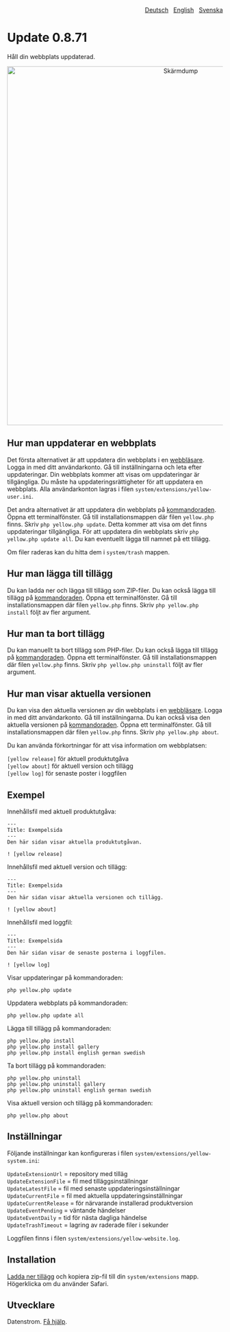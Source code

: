 <p align="right"><a href="README-de.md">Deutsch</a> &nbsp; <a href="README.md">English</a> &nbsp; <a href="README-sv.md">Svenska</a></p>

# Update 0.8.71

Håll din webbplats uppdaterad.

<p align="center"><img src="update-screenshot.png?raw=true" width="795" height="836" alt="Skärmdump"></p>

## Hur man uppdaterar en webbplats

Det första alternativet är att uppdatera din webbplats i en [webbläsare](https://github.com/datenstrom/yellow-extensions/tree/master/source/edit/README-sv.md). Logga in med ditt användarkonto. Gå till inställningarna och leta efter uppdateringar. Din webbplats kommer att visas om uppdateringar är tillgängliga. Du måste ha uppdateringsrättigheter för att uppdatera en webbplats. Alla användarkonton lagras i filen `system/extensions/yellow-user.ini`.

Det andra alternativet är att uppdatera din webbplats på [kommandoraden](https://github.com/datenstrom/yellow-extensions/tree/master/source/command/README-sv.md). Öppna ett terminalfönster. Gå till installationsmappen där filen `yellow.php` finns. Skriv `php yellow.php update`. Detta kommer att visa om det finns uppdateringar tillgängliga. För att uppdatera din webbplats skriv `php yellow.php update all`. Du kan eventuellt lägga till namnet på ett tillägg.

Om filer raderas kan du hitta dem i `system/trash` mappen. 

## Hur man lägga till tillägg

Du kan ladda ner och lägga till tillägg som ZIP-filer. Du kan också lägga till tillägg på [kommandoraden](https://github.com/datenstrom/yellow-extensions/tree/master/source/command/README-sv.md). Öppna ett terminalfönster. Gå till installationsmappen där filen `yellow.php` finns. Skriv `php yellow.php install` följt av fler argument.

## Hur man ta bort tillägg

Du kan manuellt ta bort tillägg som PHP-filer. Du kan också lägga till tillägg på [kommandoraden](https://github.com/datenstrom/yellow-extensions/tree/master/source/command/README-sv.md). Öppna ett terminalfönster. Gå till installationsmappen där filen `yellow.php` finns. Skriv `php yellow.php uninstall` följt av fler argument.

## Hur man visar aktuella versionen

Du kan visa den aktuella versionen av din webbplats i en [webbläsare](https://github.com/datenstrom/yellow-extensions/tree/master/source/edit/README-sv.md). Logga in med ditt användarkonto. Gå till inställningarna. Du kan också visa den aktuella versionen på [kommandoraden](https://github.com/datenstrom/yellow-extensions/tree/master/source/command/README-sv.md). Öppna ett terminalfönster. Gå till installationsmappen där filen `yellow.php` finns. Skriv `php yellow.php about`.

Du kan använda förkortningar för att visa information om webbplatsen:

`[yellow release]` för aktuell produktutgåva  
`[yellow about]` för aktuell version och tillägg  
`[yellow log]` för senaste poster i loggfilen  

## Exempel

Innehållsfil med aktuell produktutgåva:

    ---
    Title: Exempelsida
    ---
    Den här sidan visar aktuella produktutgåvan.

    ! [yellow release]

Innehållsfil med aktuell version och tillägg:

    ---
    Title: Exempelsida
    ---
    Den här sidan visar aktuella versionen och tillägg.

    ! [yellow about]

Innehållsfil med loggfil:

    ---
    Title: Exempelsida
    ---
    Den här sidan visar de senaste posterna i loggfilen.

    ! [yellow log]

Visar uppdateringar på kommandoraden:
 
`php yellow.php update`  

Uppdatera webbplats på kommandoraden:
 
`php yellow.php update all`  

Lägga till tillägg på kommandoraden:

`php yellow.php install`  
`php yellow.php install gallery`  
`php yellow.php install english german swedish`  

Ta bort tillägg på kommandoraden:

`php yellow.php uninstall`  
`php yellow.php uninstall gallery`  
`php yellow.php uninstall english german swedish`  

Visa aktuell version och tillägg på kommandoraden:
 
`php yellow.php about`

## Inställningar

Följande inställningar kan konfigureras i filen `system/extensions/yellow-system.ini`:

`UpdateExtensionUrl` = repository med tilläg  
`UpdateExtensionFile` = fil med tilläggsinställningar  
`UpdateLatestFile` = fil med senaste uppdateringsinställningar  
`UpdateCurrentFile` = fil med aktuella uppdateringsinställningar  
`UpdateCurrentRelease` = för närvarande installerad produktversion  
`UpdateEventPending` = väntande händelser  
`UpdateEventDaily` = tid för nästa dagliga händelse  
`UpdateTrashTimeout` = lagring av raderade filer i sekunder  

Loggfilen finns i filen `system/extensions/yellow-website.log`.

## Installation

[Ladda ner tillägg](https://github.com/datenstrom/yellow-extensions/raw/master/zip/update.zip) och kopiera zip-fil till din `system/extensions` mapp. Högerklicka om du använder Safari.

## Utvecklare

Datenstrom. [Få hjälp](https://datenstrom.se/sv/yellow/help/).
